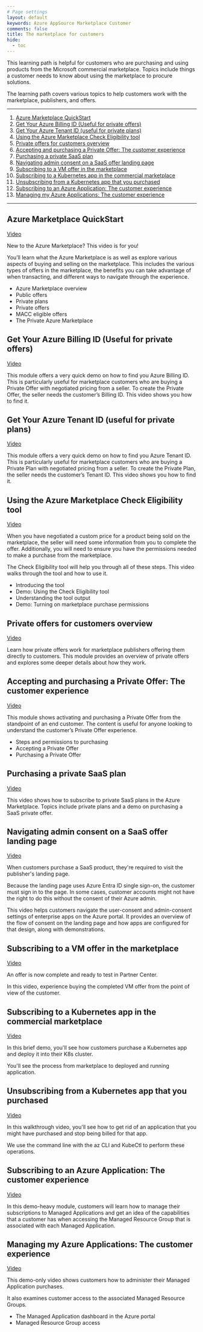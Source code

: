 ```yaml
---
# Page settings
layout: default
keywords: Azure AppSource Marketplace Customer
comments: false
title: The marketplace for customers
hide:
  - toc
---
```


This learning path is helpful for customers who are purchasing and using products from the Microsoft commercial marketplace. Topics include things a customer needs to know about using the marketplace to procure solutions.

The learning path covers various topics to help customers work with the marketplace, publishers, and offers.

---

<!-- no toc -->
1. [Azure Marketplace QuickStart](#azure-marketplace-quickstart)
1. [Get Your Azure Billing ID (Useful for private offers)](#get-your-azure-billing-id-useful-for-private-offers)
1. [Get Your Azure Tenant ID (useful for private plans)](#get-your-azure-tenant-id-useful-for-private-plans)
1. [Using the Azure Marketplace Check Eligibility tool](#using-the-azure-marketplace-check-eligibility-tool)
1. [Private offers for customers overview](#private-offers-for-customers-overview)
1. [Accepting and purchasing a Private Offer: The customer experience](#accepting-and-purchasing-a-private-offer-the-customer-experience)
1. [Purchasing a private SaaS plan](#purchasing-a-private-saas-plan)
1. [Navigating admin consent on a SaaS offer landing page](#navigating-admin-consent-on-a-saas-offer-landing-page)
1. [Subscribing to a VM offer in the marketplace](#subscribing-to-a-vm-offer-in-the-marketplace)
1. [Subscribing to a Kubernetes app in the commercial marketplace](#subscribing-to-a-kubernetes-app-in-the-commercial-marketplace)
1. [Unsubscribing from a Kubernetes app that you purchased](#unsubscribing-from-a-kubernetes-app-that-you-purchased)
1. [Subscribing to an Azure Application: The customer experience](#subscribing-to-an-azure-application-the-customer-experience)
1. [Managing my Azure Applications: The customer experience](#managing-my-azure-applications-the-customer-experience)

---

## Azure Marketplace QuickStart

<a target="_blank" href="https://partner.microsoft.com/en-us/training/assets/detail/microsoft-azure-marketplace-quickstart-mp4">Video</a>

New to the Azure Marketplace? This video is for you!

You’ll learn what the Azure Marketplace is as well as explore various aspects of buying and selling on the marketplace. This includes the various types of offers in the marketplace, the benefits you can take advantage of when transacting, and different ways to navigate through the experience.

- Azure Marketplace overview 
- Public offers 
- Private plans 
- Private offers 
- MACC eligible offers 
- The Private Azure Marketplace 

## Get Your Azure Billing ID (Useful for private offers)

<a href="https://partner.microsoft.com/en-us/training/assets/detail/getting-your-azure-billing-id-mp4" target="_blank">Video</a>

This module offers a very quick demo on how to find you Azure Billing ID. This is particularly useful for marketplace customers who are buying a Private Offer with negotiated pricing from a seller. To create the Private Offer, the seller needs the customer’s Billing ID. This video shows you how to find it.

## Get Your Azure Tenant ID (useful for private plans)

<a href="https://partner.microsoft.com/en-us/training/assets/detail/getting-your-azure-tenant-id-mp4" target="_blank">Video</a>

This module offers a very quick demo on how to find you Azure Tenant ID. This is particularly useful for marketplace customers who are buying a Private Plan with negotiated pricing from a seller. To create the Private Plan, the seller needs the customer’s Tenant ID. This video shows you how to find it.

## Using the Azure Marketplace Check Eligibility tool

<a href="https://partner.microsoft.com/en-us/training/assets/detail/using-the-microsoft-azure-marketplace-check-eligibility-tool-mp4" target="_blank">Video</a>

When you have negotiated a custom price for a product being sold on the marketplace, the seller will need some information from you to complete the offer. Additionally, you will need to ensure you have the permissions needed to make a purchase from the marketplace. 

The Check Eligibility tool will help you through all of these steps. This video walks through the tool and how to use it.

- Introducing the tool
- Demo: Using the Check Eligibility tool
- Understanding the tool output
- Demo: Turning on marketplace purchase permissions

## Private offers for customers overview

<a href="https://partner.microsoft.com/en-us/training/assets/detail/private-offers-overview-mp4" target="_blank">Video</a>

Learn how private offers work for marketplace publishers offering them directly to customers. This module provides an overview of private offers and explores some deeper details about how they work.

## Accepting and purchasing a Private Offer: The customer experience

<a href="https://partner.microsoft.com/en-us/training/assets/detail/accepting-and-purchasing-a-private-offer-the-customer-experience-mp4" target="_blank">Video</a>
  
This module shows activating and purchasing a Private Offer from the standpoint of an end customer. The content is useful for anyone looking to understand the customer’s Private Offer experience.

- Steps and permissions to purchasing
- Accepting a Private Offer
- Purchasing a Private Offer

## Purchasing a private SaaS plan

<a href="https://partner.microsoft.com/en-us/training/assets/detail/purchasing-a-private-saas-plan-mp4" target="_blank">Video</a>

This video shows how to subscribe to private SaaS plans in the Azure Marketplace. Topics include private plans and a demo on purchasing a SaaS private offer.

## Navigating admin consent on a SaaS offer landing page

<a href="https://partner.microsoft.com/en-us/training/assets/detail/navigating-admin-consent-on-a-saas-offer-landing-page-mp4" target="_blank">Video</a>

When customers purchase a SaaS product, they're required to visit the publisher's landing page.

Because the landing page uses Azure Entra ID single sign-on, the customer must sign in to the page. In some cases, customer accounts might not have the right to do this without the consent of their Azure admin.

This video helps customers navigate the user-consent and admin-consent settings of enterprise apps on the Azure portal. It provides an overview of the flow of consent on the landing page and how apps are configured for that design, along with demonstrations.

## Subscribing to a VM offer in the marketplace

<a href="https://partner.microsoft.com/en-us/training/assets/detail/purchasing-a-vm-offer-in-the-marketplace-mp4" target="_blank">Video</a>

An offer is now complete and ready to test in Partner Center. 

In this video, experience buying the completed VM offer from the point of view of the customer.

## Subscribing to a Kubernetes app in the commercial marketplace

<a href="https://partner.microsoft.com/en-us/training/assets/detail/subscribing-to-a-kubernetes-app-in-the-commercial-marketplace-mp4" target="_blank">Video</a>

In this brief demo, you'll see how customers purchase a Kubernetes app and deploy it into their K8s cluster. 

You'll see the process from marketplace to deployed and running application.

## Unsubscribing from a Kubernetes app that you purchased

<a href="https://partner.microsoft.com/en-us/training/assets/detail/unsubscribing-from-a-kubernetes-app-that-you-purchased-mp4" target="_blank">Video</a>

In this walkthrough video, you'll see how to get rid of an application that you might have purchased and stop being billed for that app. 

We use the command line with the az CLI and KubeCtl to perform these operations.

## Subscribing to an Azure Application: The customer experience

<a href="https://partner.microsoft.com/en-us/training/assets/detail/purchasing-an-azure-application-the-customer-experience-mp4" target="_blank">Video</a>

In this demo-heavy module, customers will learn how to manage their subscriptions to Managed Applications and get an idea of the capabilities that a customer has when accessing the Managed Resource Group that is associated with each Managed Application.

## Managing my Azure Applications: The customer experience

<a href="https://partner.microsoft.com/en-us/training/assets/detail/managing-my-azure-applications-the-customer-experience-mp4" target="_blank">Video</a>

This demo-only video shows customers how to administer their Managed Application purchases. 

It also examines customer access to the associated Managed Resource Groups.

- The Managed Application dashboard in the Azure portal
- Managed Resource Group access